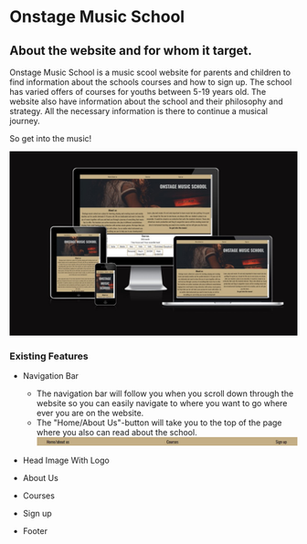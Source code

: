 # Onstage Music School
## About the website and for whom it target.

Onstage Music School is a music scool website for parents and children to find information about the schools courses and how to sign up. The school has varied offers of courses for youths between 5-19 years old.
The website also have information about the school and their philosophy and strategy. All the necessary information is there to continue a musical journey.

So get into the music!

![Thr responisive from different screens.](https://github.com/jlindeloef/onstage-music-school/blob/main/assets/images/screenshot%20responsive.jpg)


### Existing Features

+ Navigation Bar
  - The navigation bar will follow you when you scroll down through the website so you can easily navigate to where you want to go where ever you are on the website.
  - The "Home/About Us"-button will take you to the top of the page where you also can read about the school.
    ![The Navigation bar.](https://github.com/jlindeloef/onstage-music-school/blob/main/assets/images/navigationbar.jpg)

+ Head Image With Logo
+ About Us
+ Courses
+ Sign up
+ Footer



